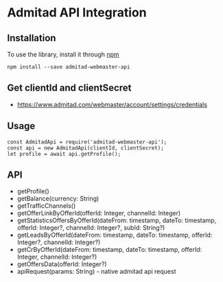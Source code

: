 # Admitad API Integration

## Installation

To use the library, install it through [npm](https://npmjs.com)

```shell
npm install --save admitad-webmaster-api
```

## Get clientId and clientSecret
* https://www.admitad.com/webmaster/account/settings/credentials

## Usage
    const AdmitadApi = require('admitad-webmaster-api');
    const api = new AdmitadApi(clientId, clientSecret);
    let profile = await api.getProfile();

## API
* getProfile()
* getBalance(currency: String)
* getTrafficChannels()
* getOfferLinkByOfferId(offerId: Integer, channelId: Integer)
* getStatisticsOffersByOfferId(dateFrom: timestamp, dateTo: timestamp, offerId: Integer?, channelId: Integer?, subId: String?)
* getLeadsByOfferId(dateFrom: timestamp, dateTo: timestamp, offerId: Integer?, channelId: Integer?)
* getCrByOfferId(dateFrom: timestamp, dateTo: timestamp, offerId: Integer, channelId: Integer?)
* getOffersData(offerId: Integer?)
* apiRequest(params: String) - native admitad api request